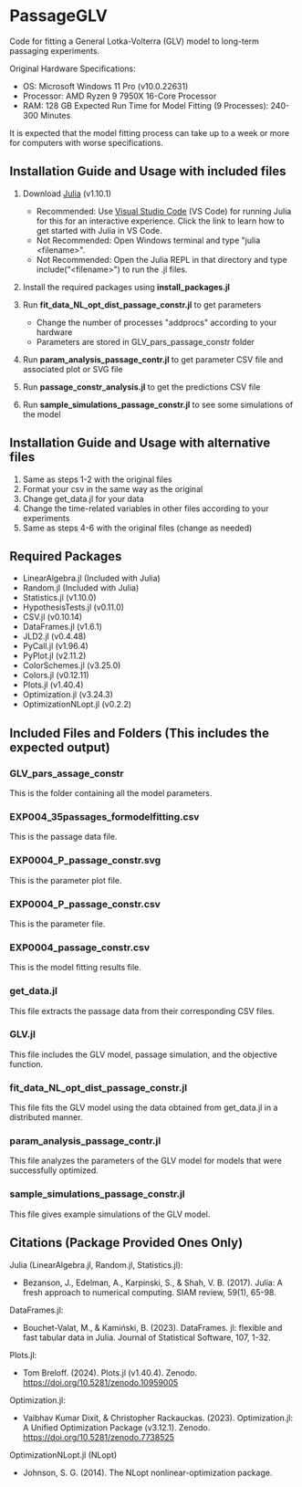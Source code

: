 # PassageGLV

Code for fitting a General Lotka-Volterra (GLV) model to long-term passaging experiments.

Original Hardware Specifications:
* OS: Microsoft Windows 11 Pro (v10.0.22631)
* Processor: AMD Ryzen 9 7950X 16-Core Processor
* RAM: 128 GB
Expected Run Time for Model Fitting (9 Processes): 240-300 Minutes

It is expected that the model fitting process can take up to a week or more for computers with worse specifications.

## Installation Guide and Usage with included files

1. Download [Julia](https://julialang.org/downloads/) (v1.10.1)
    * Recommended: Use [Visual Studio Code](https://code.visualstudio.com/docs/languages/julia) (VS Code) for running Julia for this for an interactive experience. Click the link to learn how to get started with Julia in VS Code.
    * Not Recommended: Open Windows terminal and type "julia \<filename\>".
    * Not Recommended: Open the Julia REPL in that directory and type include("\<filename\>") to run the .jl files.

2. Install the required packages using **install_packages.jl**
3. Run **fit_data_NL_opt_dist_passage_constr.jl** to get parameters 
    * Change the number of processes "addprocs" according to your hardware
    * Parameters are stored in GLV_pars_passage_constr folder
4. Run **param_analysis_passage_contr.jl** to get parameter CSV file and associated plot or SVG file
5. Run **passage_constr_analysis.jl** to get the predictions CSV file
6. Run **sample_simulations_passage_constr.jl** to see some simulations of the model

## Installation Guide and Usage with alternative files

1. Same as steps 1-2 with the original files
2. Format your csv in the same way as the original
3. Change get_data.jl for your data
4. Change the time-related variables in other files according to your experiments
5. Same as steps 4-6 with the original files (change as needed)

## Required Packages

- LinearAlgebra.jl (Included with Julia)
- Random.jl (Included with Julia)
- Statistics.jl (v1.10.0)
- HypothesisTests.jl (v0.11.0)
- CSV.jl (v0.10.14)
- DataFrames.jl (v1.6.1)
- JLD2.jl (v0.4.48)
- PyCall.jl (v1.96.4)
- PyPlot.jl (v2.11.2)
- ColorSchemes.jl (v3.25.0)
- Colors.jl (v0.12.11)
- Plots.jl (v1.40.4)
- Optimization.jl (v3.24.3)
- OptimizationNLopt.jl (v0.2.2)

## Included Files and Folders (This includes the expected output)

### GLV_pars_assage_constr
This is the folder containing all the model parameters.

### EXP004_35passages_formodelfitting.csv
This is the passage data file.

### EXP0004_P_passage_constr.svg
This is the parameter plot file.

### EXP0004_P_passage_constr.csv
This is the parameter file.

### EXP0004_passage_constr.csv
This is the model fitting results file.

### get_data.jl
This file extracts the passage data from their corresponding CSV files.

### GLV.jl
This file includes the GLV model, passage simulation, and the objective function.

### fit_data_NL_opt_dist_passage_constr.jl
This file fits the GLV model using the data obtained from get_data.jl in a distributed manner.

### param_analysis_passage_contr.jl
This file analyzes the parameters of the GLV model for models that were successfully optimized.

### sample_simulations_passage_constr.jl
This file gives example simulations of the GLV model.

## Citations (Package Provided Ones Only)
Julia (LinearAlgebra.jl, Random.jl, Statistics.jl):
- Bezanson, J., Edelman, A., Karpinski, S., & Shah, V. B. (2017). Julia: A fresh approach to numerical computing. SIAM review, 59(1), 65-98.

DataFrames.jl:
- Bouchet-Valat, M., & Kamiński, B. (2023). DataFrames. jl: flexible and fast tabular data in Julia. Journal of Statistical Software, 107, 1-32.

Plots.jl:
- Tom Breloff. (2024). Plots.jl (v1.40.4). Zenodo. https://doi.org/10.5281/zenodo.10959005

Optimization.jl:
- Vaibhav Kumar Dixit, & Christopher Rackauckas. (2023). Optimization.jl: A Unified Optimization Package (v3.12.1). Zenodo. https://doi.org/10.5281/zenodo.7738525

OptimizationNLopt.jl (NLopt)
- Johnson, S. G. (2014). The NLopt nonlinear-optimization package.